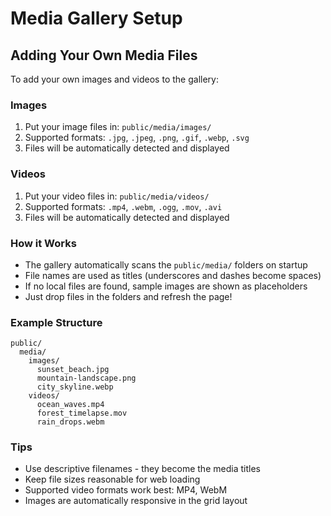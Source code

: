 # Media Gallery Setup

## Adding Your Own Media Files

To add your own images and videos to the gallery:

### Images

1. Put your image files in: `public/media/images/`
2. Supported formats: `.jpg`, `.jpeg`, `.png`, `.gif`, `.webp`, `.svg`
3. Files will be automatically detected and displayed

### Videos

1. Put your video files in: `public/media/videos/`
2. Supported formats: `.mp4`, `.webm`, `.ogg`, `.mov`, `.avi`
3. Files will be automatically detected and displayed

### How it Works

- The gallery automatically scans the `public/media/` folders on startup
- File names are used as titles (underscores and dashes become spaces)
- If no local files are found, sample images are shown as placeholders
- Just drop files in the folders and refresh the page!

### Example Structure

```
public/
  media/
    images/
      sunset_beach.jpg
      mountain-landscape.png
      city_skyline.webp
    videos/
      ocean_waves.mp4
      forest_timelapse.mov
      rain_drops.webm
```

### Tips

- Use descriptive filenames - they become the media titles
- Keep file sizes reasonable for web loading
- Supported video formats work best: MP4, WebM
- Images are automatically responsive in the grid layout
